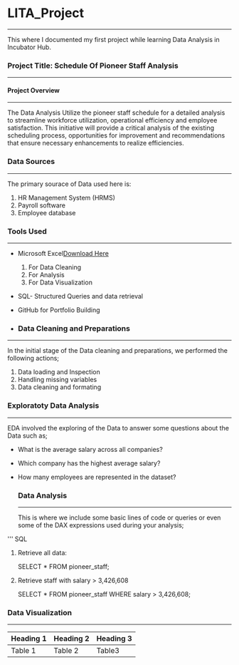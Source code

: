 # LITA_Project
---
This where I documented my first project while learning Data Analysis in Incubator Hub.

### Project Title: Schedule Of Pioneer Staff Analysis

---

#### Project Overview
---
The Data Analysis Utilize the pioneer staff schedule for a detailed analysis to streamline workforce utilization, operational efficiency and employee satisfaction.
This initiative will provide a critical analysis of the existing scheduling process, opportunities for improvement and recommendations that ensure necessary enhancements to realize efficiencies.

### Data Sources
---
The primary sourace of Data used here is:
1. HR Management System (HRMS)
2. Payroll software
3. Employee database


### Tools Used
---
- Microsoft Excel[Download Here](https://www.microsoft.com)
  1. For Data Cleaning
  2. For Analysis
  3. For Data Visualization
     
- SQL- Structured Queries and data retrieval

- GitHub for Portfolio Building

- ### Data Cleaning and Preparations
- ---
  In the initial stage of the Data cleaning and preparations, we performed the following actions;
  1. Data loading and Inspection
  2. Handling missing variables
  3. Data cleaning and formating
 
  ### Exploratoty Data Analysis
  ---
  EDA involved the exploring of the Data to answer some questions about the Data such as;
 - What is the average salary across all companies?
 - Which company has the highest average salary?
 - How many employees are represented in the dataset?


   ### Data Analysis
   ---
   This is where we include some basic lines of code or queries or even some of the DAX expressions used during your analysis;

''' SQL

1. Retrieve all data:

   SELECT * FROM pioneer_staff;

2. Retrieve staff with salary > 3,426,608
   
   SELECT * 
   FROM pioneer_staff 
   WHERE salary > 3,426,608;



    
  ### Data Visualization
  ---
 

|Heading 1|Heading 2|Heading 3|
|--------|--------|--------
|Table 1 |Table 2|Table3|
